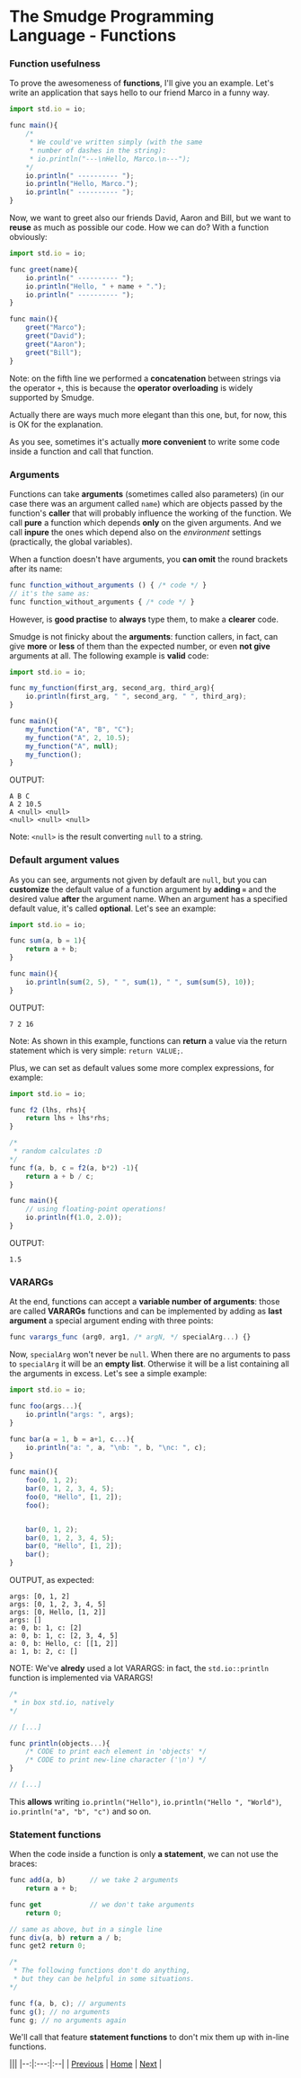 # The Smudge Programming Language - Functions

### Function usefulness
To prove the awesomeness of **functions**, I'll give you an example.
Let's write an application that says hello to our friend Marco in a funny way.

```js
import std.io = io;

func main(){
    /*
     * We could've written simply (with the same
     * number of dashes in the string):
     * io.println("---\nHello, Marco.\n---");
    */
    io.println(" ---------- ");
    io.println("Hello, Marco.");
    io.println(" ---------- ");
}
```
Now, we want to greet also our friends David, Aaron and Bill, but we want to **reuse** as much as possible our code. How we can do? With a function
obviously:

```js
import std.io = io;

func greet(name){
    io.println(" ---------- ");
    io.println("Hello, " + name + ".");
    io.println(" ---------- ");
}

func main(){
    greet("Marco");
    greet("David");
    greet("Aaron");
    greet("Bill");
}
```

Note: on the fifth line we performed a **concatenation** between strings via the operator `+`, this is because the **operator overloading** is widely supported by Smudge.

Actually there are ways much more elegant than this one, but, for now, this is OK for the explanation.

As you see, sometimes it's actually **more convenient** to write some code inside a function and call that function.

### Arguments
Functions can take **arguments** (sometimes called also parameters) (in our case there was an argument called `name`) which are objects passed by the function's **caller** that will probably influence the working of the function.
We call **pure** a function which depends **only** on the given arguments.
And we call **inpure** the ones which depend also on the _environment_ settings (practically, the global variables).

When a function doesn't have arguments, you **can omit** the round brackets
after its name:

```js
func function_without_arguments () { /* code */ }
// it's the same as:
func function_without_arguments { /* code */ }
```

However, is **good practise** to **always** type them, to make a **clearer** code.

Smudge is not finicky about the **arguments**: function callers, in fact, can give **more** or **less** of them than the expected number, or even **not give** arguments at all. The following example is **valid** code:

```js
import std.io = io;

func my_function(first_arg, second_arg, third_arg){
    io.println(first_arg, " ", second_arg, " ", third_arg);
}

func main(){
    my_function("A", "B", "C");
    my_function("A", 2, 10.5);
    my_function("A", null);
    my_function();
}
```

OUTPUT:

```
A B C
A 2 10.5
A <null> <null>
<null> <null> <null>
```

Note: `<null>` is the result converting `null` to a string.

### Default argument values
As you can see, arguments not given by default are `null`, but you can **customize** the default value of a function argument by **adding `=`** and the desired value **after** the argument name.
When an argument has a specified default value, it's called **optional**.
Let's see an example:

```js
import std.io = io;

func sum(a, b = 1){
    return a + b;
}

func main(){
    io.println(sum(2, 5), " ", sum(1), " ", sum(sum(5), 10));
}
```

OUTPUT:

```
7 2 16
```

Note: As shown in this example, functions can **return** a value via the return
statement which is very simple: `return VALUE;`.

Plus, we can set as default values some more complex expressions, for example:

```js
import std.io = io;

func f2 (lhs, rhs){
    return lhs + lhs*rhs;
}

/*
 * random calculates :D
*/
func f(a, b, c = f2(a, b*2) -1){
    return a + b / c;
}

func main(){
    // using floating-point operations!
    io.println(f(1.0, 2.0));
}
```

OUTPUT:

```
1.5
```

### VARARGs
At the end, functions can accept a **variable number of arguments**: those are called **VARARGs** functions and can be implemented by adding as **last argument** a special argument ending with three points:
```js
func varargs_func (arg0, arg1, /* argN, */ specialArg...) {}
```

Now, `specialArg` won't never be `null`. When there are no arguments to pass
to `specialArg` it will be an **empty list**. Otherwise it will be a list containing all the arguments in excess.
Let's see a simple example:

```js
import std.io = io;

func foo(args...){
    io.println("args: ", args);
}

func bar(a = 1, b = a+1, c...){
    io.println("a: ", a, "\nb: ", b, "\nc: ", c);
}

func main(){
    foo(0, 1, 2);
    bar(0, 1, 2, 3, 4, 5);
    foo(0, "Hello", [1, 2]);
    foo();


    bar(0, 1, 2);
    bar(0, 1, 2, 3, 4, 5);
    bar(0, "Hello", [1, 2]);
    bar();
}
```

OUTPUT, as expected:

```
args: [0, 1, 2]
args: [0, 1, 2, 3, 4, 5]
args: [0, Hello, [1, 2]]
args: []
a: 0, b: 1, c: [2]
a: 0, b: 1, c: [2, 3, 4, 5]
a: 0, b: Hello, c: [[1, 2]]
a: 1, b: 2, c: []
```

NOTE: We've **alredy** used a lot VARARGS: in fact, the `std.io::println` function is implemented via VARARGS!

```js
/*
 * in box std.io, natively
*/

// [...]

func println(objects...){
    /* CODE to print each element in 'objects' */
    /* CODE to print new-line character ('\n') */
}

// [...]
```

This **allows** writing `io.println("Hello")`, `io.println("Hello ", "World")`, `io.println("a", "b", "c")` and so on.

### Statement functions
When the code inside a function is only **a statement**, we can not use the braces:
```js
func add(a, b)      // we take 2 arguments
    return a + b;

func get            // we don't take arguments
    return 0;

// same as above, but in a single line
func div(a, b) return a / b;
func get2 return 0;

/*
 * The following functions don't do anything,
 * but they can be helpful in some situations.
*/

func f(a, b, c); // arguments
func g(); // no arguments
func g; // no arguments again
```
We'll call that feature **statement functions** to don't mix them up with in-line functions.

|||
|--:|:---:|:--|
| [Previous](statements.md) | [Home](https://smudgelang.github.io/smudge/) | [Next](vars.md) |
